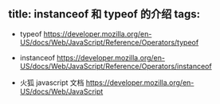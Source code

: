 title: instanceof 和 typeof 的介绍
tags:
---
* typeof
https://developer.mozilla.org/en-US/docs/Web/JavaScript/Reference/Operators/typeof

* instanceof
https://developer.mozilla.org/en-US/docs/Web/JavaScript/Reference/Operators/instanceof




* 火狐 javascript 文档
https://developer.mozilla.org/en-US/docs/Web/JavaScript